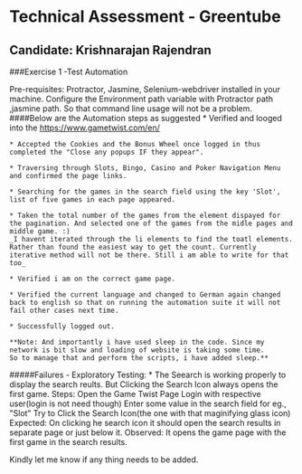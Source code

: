 # Technical Assessment - Greentube
## Candidate: Krishnarajan Rajendran

###Exercise 1 -Test Automation

Pre-requisites: Protractor, Jasmine, Selenium-webdriver installed in your machine.
				Configure the Environment path variable with Protractor path ,jasmine path. So that command line usage will not be a problem.
####Below are the Automation steps as suggested
	* Verified and looged into the https://www.gametwist.com/en/
        
    * Accepted the Cookies and the Bonus Wheel once logged in thus completed the "Close any popups IF they appear". 
    
    * Traversing through Slots, Bingo, Casino and Poker Navigation Menu and confirmed the page links.
    
    * Searching for the games in the search field using the key 'Slot', list of five games in each page appeared.
    
    * Taken the total number of the games from the element dispayed for the pagination. And selected one of the games from the midle pages and middle game. :)
    _I havent iterated through the li elements to find the toatl elements. Rather than found the easiest way to get the count. Currently iterative method will not be there. Still i am able to write for that too_
    
    * Verified i am on the correct game page.
    	
    * Verified the current language and changed to German again changed back to english so that on running the automation suite it will not fail other cases next time.
    
    * Successfully logged out.
	
	**Note: And importantly i have used sleep in the code. Since my network is bit slow and loading of website is taking some time. 
	So to manage that and perform the scripts, i have added sleep.**



#####Failures - Exploratory Testing:
	* The Seearch is working properly to display the search reults. But Clicking the Search Icon always opens the first game.
	        Steps:  Open the Game Twist Page
	                Login with respective user(login is not need though)
	                Enter some value in the search field for eg., "Slot"
	                Try to Click the Search Icon(the one with that maginifying glass icon)
	                Expected:  On clicking he search icon it should open the search results in separate page or just below it.
	                Observed: It opens the game page with the first game in the search results.

Kindly let me know if any thing needs to be added.